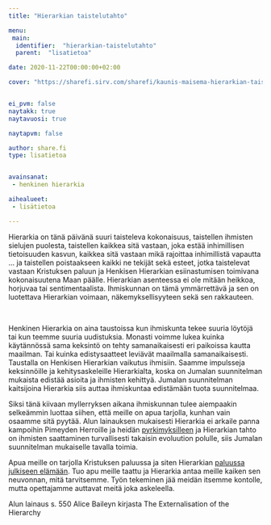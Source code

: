 ```yaml
---
title: "Hierarkian taistelutahto"

menu:
 main:
  identifier:  "hierarkian-taistelutahto"
  parent:  "lisatietoa"

date: 2020-11-22T00:00:00+02:00

cover: "https://sharefi.sirv.com/sharefi/kaunis-maisema-hierarkian-taistelutahto.jpg"


ei_pvm: false
naytakk: true
naytavuosi: true

naytapvm: false

author: share.fi
type: lisatietoa


avainsanat:
 - henkinen hierarkia

aihealueet:
 - lisätietoa

---
```


<p class="alustus">Hierarkia on tänä päivänä suuri taisteleva kokonaisuus, taistellen ihmisten sielujen puolesta, taistellen kaikkea sitä vastaan, joka estää inhimillisen tietoisuuden kasvun, kaikkea sitä vastaan mikä rajoittaa inhimillistä vapautta ... ja taistellen poistaakseen kaikki ne tekijät sekä esteet, jotka taistelevat vastaan Kristuksen paluun ja Henkisen Hierarkian esiinastumisen toimivana kokonaisuutena Maan päälle. Hierarkian asenteessa ei ole mitään heikkoa, horjuvaa tai sentimentaalista. Ihmiskunnan on tämä ymmärrettävä ja sen on luotettava Hierarkian voimaan, näkemyksellisyyteen sekä sen rakkauteen.</p>
<br clear="all" />

Henkinen Hierarkia on aina taustoissa kun ihmiskunta tekee suuria löytöjä tai kun teemme suuria uudistuksia. Monasti voimme lukea kuinka käytännössä sama keksintö on tehty samanaikaisesti eri paikoissa kautta maailman. Tai kuinka edistysaatteet leviävät maailmalla samanaikaisesti. Taustalla on Henkisen Hierarkian vaikutus ihmisiin. Saamme impulsseja keksinnöille ja kehitysaskeleille Hierarkialta, koska on Jumalan suunnitelman mukaista edistää asioita ja ihmisten kehittyä. Jumalan suunnitelman kaitsijoina Hierarkia siis auttaa ihmiskuntaa edistämään tuota suunnitelmaa.

Siksi tänä kiivaan myllerryksen aikana ihmiskunnan tulee aiempaakin selkeämmin luottaa siihen, että meille on apua tarjolla, kunhan vain osaamme sitä pyytää. Alun lainauksen mukaisesti Hierarkia ei arkaile panna kampoihin Pimeyden Herroille ja heidän [pyrkimyksilleen](https://share.fi/uutiset/mestarin-sanoin-2011-10-kommentti/) ja Hierarkian tahto on ihmisten saattaminen turvallisesti takaisin evoluution polulle, siis Jumalan suunnitelman mukaiselle tavalla toimia.

Apua meille on tarjolla Kristuksen paluussa ja siten Hierarkian [paluussa julkiseen elämään](https://share.fi/mestarin-sanoin/2007-01-maitreya-astuu-esiin/). Tuo apu meille taattu ja Hierarkia antaa meille kaiken sen neuvonnan, mitä tarvitsemme. Työn tekeminen jää meidän itsemme kontolle, mutta opettajamme auttavat meitä joka askeleella.

Alun lainaus s. 550 Alice Baileyn kirjasta The Externalisation of the Hierarchy
